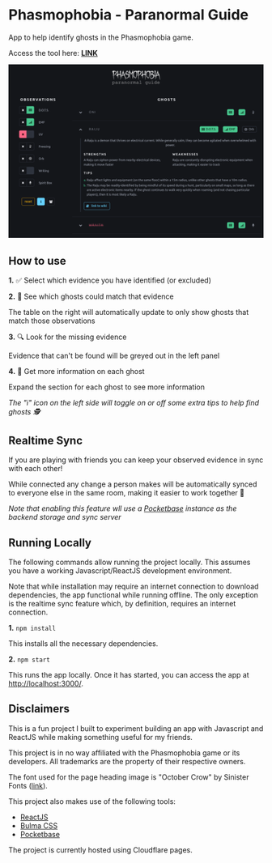 # Phasmophobia - Paranormal Guide

App to help identify ghosts in the Phasmophobia game.

Access the tool here: **[LINK](https://phasmo.hctr.dev/)**

![App screenshot](docs/screenshot.png)

## How to use

**1.** ✅ Select which evidence you have identified (or excluded)

**2.** 👀 See which ghosts could match that evidence

The table on the right will automatically update to only show ghosts that match those observations

**3.** 🔍 Look for the missing evidence

Evidence that can't be found will be greyed out in the left panel

**4.** 📖 Get more information on each ghost

Expand the section for each ghost to see more information

_The "i" icon on the left side will toggle on or off some extra tips to help find ghosts 🕵️_

## Realtime Sync

If you are playing with friends you can keep your observed evidence in sync with each other!

While connected any change a person makes will be automatically synced to everyone else in the same room, making it easier to work together 🙌

_Note that enabling this feature wll use a [Pocketbase](https://pocketbase.io/) instance as the backend storage and sync server_

## Running Locally

The following commands allow running the project locally.
This assumes you have a working Javascript/ReactJS development environment.

Note that while installation may require an internet connection to download dependencies, the app functional while running offline.
The only exception is the realtime sync feature which, by definition, requires an internet connection.

**1.** `npm install`

This installs all the necessary dependencies.

**2.** `npm start`

This runs the app locally. Once it has started, you can access the app at [http://localhost:3000/](http://localhost:3000/).

## Disclaimers

This is a fun project I built to experiment building an app with Javascript and ReactJS while making something useful for my friends.

This project is in no way affiliated with the Phasmophobia game or its developers. All trademarks are the property of their respective owners.

The font used for the page heading image is "October Crow" by Sinister Fonts ([link](https://www.dafont.com/october-crow.font)).

This project also makes use of the following tools:

- [ReactJS](https://reactjs.org/)
- [Bulma CSS](https://bulma.io/)
- [Pocketbase](https://pocketbase.io/)

The project is currently hosted using Cloudflare pages.
